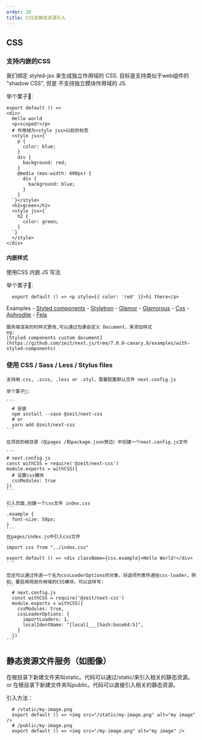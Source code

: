 ```yaml
---
order: 20
title: CSS及静态资源引入
---
```


## CSS

  ### 支持内嵌的CSS

  我们绑定 styled-jsx 来生成独立作用域的 CSS. 目标是支持类似于web组件的 "shadow CSS", 但是 不支持独立模块作用域的 JS.

  举个栗子🌰:

  ```
  export default () =>
  <div>
    Hello world
    <p>scoped!</p>
    # 作用域为<style jsx>以前的标签
    <style jsx>{`
      p {
        color: blue;
      }
      div {
        background: red;
      }
      @media (max-width: 600px) {
        div {
          background: blue;
        }
      }
    `}</style>
    <h2>green</h2>
    <style jsx>{`
      h2 {
        color: green;
      }    
    `}
    </style>
  </div>
  ```

  #### 内嵌样式

  使用CSS 内嵌 JS 写法

  举个栗子🌰: 

  ```
    export default () => <p style={{ color: 'red' }}>hi there</p>
  ```

  Examples
    - [Styled components](https://github.com/zeit/next.js/tree/7.0.0-canary.8/examples/with-styled-components)
    - [Styletron](https://github.com/zeit/next.js/tree/7.0.0-canary.8/examples/with-styletron)
    - [Glamor](https://github.com/zeit/next.js/tree/7.0.0-canary.8/examples/with-glamor)
    - [Glamorous](https://github.com/zeit/next.js/tree/7.0.0-canary.8/examples/with-glamorous)
    - [Cxs](https://github.com/zeit/next.js/tree/7.0.0-canary.8/examples/with-cxs)
    - [Aphrodite](https://github.com/zeit/next.js/tree/7.0.0-canary.8/examples/with-aphrodite)
    - [Fela](https://github.com/zeit/next.js/tree/7.0.0-canary.8/examples/with-fela)

    服务端渲染的时样式更改,可以通过包裹自定义 Document，来添加样式
    eg: 
    [Styled components custom document](https://github.com/zeit/next.js/tree/7.0.0-canary.8/examples/with-styled-components)



  ### 使用 CSS / Sass / Less / Stylus files

    支持用.css, .scss, .less or .styl，需要配置默认文件 next.config.js

    举个栗子🌰: 

    ```
      # 安装
      npm install --save @zeit/next-css
      # or
      yarn add @zeit/next-css
    ```

    在项目的根目录（在pages /和package.json旁边）中创建一个next.config.js文件

    ```
    # next.config.js
    const withCSS = require('@zeit/next-css')
    module.exports = withCSS({
      # 设置css模块
      cssModules: true
    })
    ```

    引入页面,创建一个css文件 index.css
    ```
    .example {
      font-size: 50px;
    }
    ```
    在pages/index.js中引入css文件
    ```
    import css from "../index.css"

    export default () => <div className={css.example}>Hello World!</div>
    ```

    您还可以通过传递一个名为cssLoaderOptions的对象，将选项列表传递给css-loader。例如，要启用局部作用域的CSS模块，可以这样写:
    ```
      # next.config.js
      const withCSS = require('@zeit/next-css')
      module.exports = withCSS({
        cssModules: true,
        cssLoaderOptions: {
          importLoaders: 1,
          localIdentName: "[local]___[hash:base64:5]",
        }
      })
    ```

## 静态资源文件服务（如图像）

  在根目录下新建文件夹叫static。代码可以通过/static/来引入相关的静态资源。
  or
  在根目录下新建文件夹叫public。代码可以直接引入相关的静态资源。

  引入方法：

  ```
    # /static/my-image.png
    export default () => <img src="/static/my-image.png" alt="my image" />
    # /public/my-image.png
    export default () => <img src="/my-image.png" alt="my image" />
  ```

